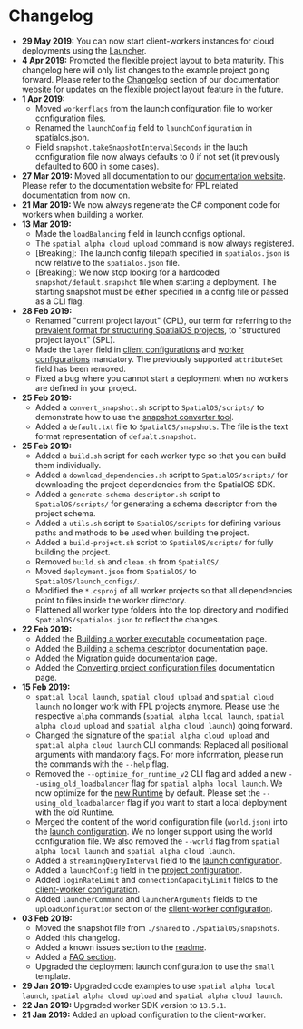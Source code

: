 # Changelog

* **29 May 2019:** You can now start client-workers instances for cloud deployments using the [Launcher](https://docs.improbable.io/reference/latest/shared/operate/launcher).
* **4 Apr 2019:** Promoted the flexible project layout to beta maturity. This changelog here will only list changes to the example project going forward. Please refer to the [Changelog](https://docs.improbable.io/reference/latest/shared/flexible-project-layout/introduction#changelog) section of our documentation website for updates on the flexible project layout feature in the future.
* **1 Apr 2019:**
  * Moved `workerflags` from the launch configuration file to worker configuration files.
  * Renamed the `launchConfig` field to `launchConfiguration` in spatialos.json.
  * Field `snapshot.takeSnapshotIntervalSeconds` in the lauch configuration file now always defaults to 0 if not set (it previously defaulted to 600 in some cases).
* **27 Mar 2019:** Moved all documentation to our [documentation website](https://docs.improbable.io/reference/latest/shared/flexible-project-layout/introduction). Please refer to the documentation website for FPL related documentation from now on.
* **21 Mar 2019:** We now always regenerate the C# component code for workers when building a worker.
* **13 Mar 2019:**
  * Made the `loadBalancing` field in launch configs optional.
  * The `spatial alpha cloud upload` command is now always registered.
  * [Breaking]: The launch config filepath specified in `spatialos.json` is now relative to the `spatialos.json` file.
  * [Breaking]: We now stop looking for a hardcoded `snapshot/default.snapshot` file when starting a deployment. The starting snapshot must be either specified in a config file or passed as a CLI flag.
* **28 Feb 2019:** 
  * Renamed "current project layout" (CPL), our term for referring to the [prevalent format for structuring SpatialOS projects](https://docs.improbable.io/reference/latest/shared/reference/project-structure), to "structured project layout" (SPL). 
  * Made the `layer` field in [client configurations](reference/client-worker-configuration.md) and [worker configurations](reference/server-worker-configuration.md) mandatory. The previously supported `attributeSet` field has been removed.
  * Fixed a bug where you cannot start a deployment when no workers are defined in your project.
* **25 Feb 2019:** 
  * Added a `convert_snapshot.sh` script to `SpatialOS/scripts/` to demonstrate how to use the [snapshot converter tool](https://docs.improbable.io/reference/latest/shared/operate/snapshots#using-the-snapshot-converter-directly).
  * Added a `default.txt` file to `SpatialOS/snapshots`. The file is the text format representation of `defualt.snapshot`.
* **25 Feb 2019:**
  * Added a `build.sh` script for each worker type so that you can build them individually.
  * Added a `download_dependencies.sh` script to `SpatialOS/scripts/` for downloading the project dependencies from the SpatialOS SDK.
  * Added a `generate-schema-descriptor.sh` script to `SpatialOS/scripts/` for generating a schema descriptor from the project schema. 
  * Added a `utils.sh` script to `SpatialOS/scripts` for defining various paths and methods to be used when building the project.
  * Added a `build-project.sh` script to `SpatialOS/scripts/` for fully building the project.
  * Removed `build.sh` and `clean.sh` from `SpatialOS/`.
  * Moved `deployment.json` from `SpatialOS/` to `SpatialOS/launch_configs/`.
  * Modified the `*.csproj` of all worker projects so that all dependencies point to files inside the worker directory.
  * Flattened all worker type folders into the top directory and modified `SpatialOS/spatialos.json` to reflect the changes.
* **22 Feb 2019:**
  * Added the [Building a worker executable](build-process/worker-build-process.md) documentation page.
  * Added the [Building a schema descriptor](build-process/schema-descriptor-build-process.md) documentation page.
  * Added the [Migration guide](migration-guide/migration-guide-master-page.md) documentation page.
  * Added the [Converting project configuration files](migration-guide/configs-conversion-guide.md) documentation page.
* **15 Feb 2019:**
  * `spatial local launch`, `spatial cloud upload` and `spatial cloud launch` no longer work with FPL projects anymore. Please use the respective `alpha` commands (`spatial alpha local launch`, `spatial alpha cloud upload` and `spatial alpha cloud launch`) going forward.
  * Changed the signature of the `spatial alpha cloud upload` and `spatial alpha cloud launch` CLI commands: Replaced all positional arguments with mandatory flags. For more information, please run the commands with the `--help` flag.
  * Removed the `--optimize_for_runtime_v2` CLI flag and added a new `--using_old_loadbalancer` flag for `spatial alpha local launch`. We now optimize for the [new Runtime](https://docs.improbable.io/reference/latest/releases/upgrade-guides/upgrade-runtime) by default. Please set the `--using_old_loadbalancer` flag if you want to start a local deployment with the old Runtime.
  * Merged the content of the world configuration file (`world.json`) into the [launch configuration](reference/launch-configuration.md). We no longer support using the world configuration file. We also removed the `--world` flag from `spatial alpha local launch` and `spatial alpha cloud launch`.
  * Added a `streamingQueryInterval` field to the [launch configuration](reference/launch-configuration.md).
  * Added a `launchConfig` field in the [project configuration](reference/project-configuration.md).
  * Added `loginRateLimit` and `connectionCapacityLimit` fields to the [client-worker configuration](reference/client-worker-configuration.md).
  * Added `launcherCommand` and `launcherArguments` fields to the `uploadConfiguration` section of the [client-worker configuration](reference/client-worker-configuration.md).
* **03 Feb 2019:** 
  * Moved the snapshot file from `./shared`  to `./SpatialOS/snapshots`.
  * Added this changelog.
  * Added a known issues section to the [readme](../README.md#known-issues).
  * Added a [FAQ section](migration-guide/faq.md).
  * Upgraded the deployment launch configuration to use the `small` template.
* **29 Jan 2019:** Upgraded code examples to use `spatial alpha local launch`, `spatial alpha cloud upload` and `spatial alpha cloud launch`.
* **22 Jan 2019:** Upgraded worker SDK version to `13.5.1`.
* **21 Jan 2019:** Added an upload configuration to the client-worker.

